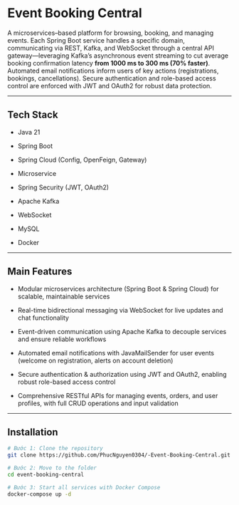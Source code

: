 <!-- ========================= TITLE ========================= -->
# Event Booking Central
A microservices–based platform for browsing, booking, and managing events. Each Spring Boot service handles a specific domain, communicating via REST, Kafka, and WebSocket through a central API gateway—leveraging Kafka’s asynchronous event streaming to cut average booking confirmation latency **from 1000 ms to 300 ms (70% faster)**. Automated email notifications inform users of key actions (registrations, bookings, cancellations). Secure authentication and role-based access control are enforced with JWT and OAuth2 for robust data protection.

---

<!-- ========================= TECH STACK ========================= -->
## Tech Stack
- Java 21

- Spring Boot

- Spring Cloud (Config, OpenFeign, Gateway)

- Microservice

- Spring Security (JWT, OAuth2)

- Apache Kafka

- WebSocket

- MySQL

- Docker


---

<!-- ========================= MAIN FEATURES ========================= -->
## Main Features
- Modular microservices architecture (Spring Boot & Spring Cloud) for scalable, maintainable services

- Real-time bidirectional messaging via WebSocket for live updates and chat functionality

- Event-driven communication using Apache Kafka to decouple services and ensure reliable workflows

- Automated email notifications with JavaMailSender for user events (welcome on registration, alerts on account deletion)

- Secure authentication & authorization using JWT and OAuth2, enabling robust role-based access control

- Comprehensive RESTful APIs for managing events, orders, and user profiles, with full CRUD operations and input validation

---

<!-- ========================= INSTALLATION ========================= -->
## Installation
```bash
# Bước 1: Clone the repository
git clone https://github.com/PhucNguyen0304/-Event-Booking-Central.git

# Bước 2: Move to the folder
cd event-booking-central

# Bước 3: Start all services with Docker Compose
docker-compose up -d
